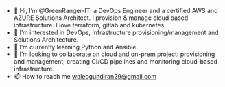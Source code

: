 - 👋 Hi, I’m @GreenRanger-IT: a DevOps Engineer and a certified AWS and AZURE Solutions Architect. I provision & manage cloud based infrastructure. I love terraform, gitlab and kubernetes.
- 👀 I’m interested in DevOps, Infrastructure provisioning/management and Solutions Architecture.
- 🌱 I’m currently learning Python and Ansible.
- 💞️ I’m looking to collaborate on cloud and on-prem project: provisioning and management, creating CI/CD pipelines and monitoring cloud-based infrastructure.
- 📫 How to reach me waleogundiran29@gmail.com

<!---
GreenRanger-IT/GreenRanger-IT is a ✨ special ✨ repository because its `README.md` (this file) appears on your GitHub profile.
You can click the Preview link to take a look at your changes.
--->
